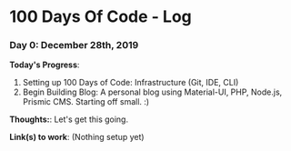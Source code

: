 # 100 Days Of Code - Log

### Day 0: December 28th, 2019

**Today's Progress**: 

1. Setting up 100 Days of Code: Infrastructure (Git, IDE, CLI) 
2. Begin Building Blog: A personal blog using Material-UI, PHP, Node.js, Prismic CMS. Starting off small. :) 

**Thoughts:**: Let's get this going. 

**Link(s) to work**: (Nothing setup yet)